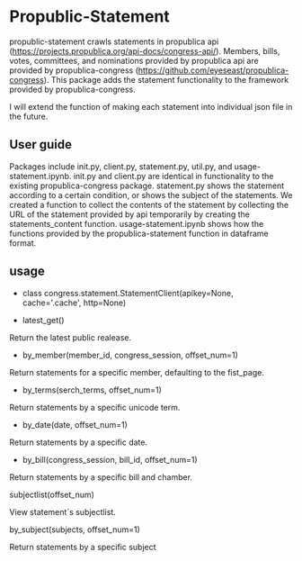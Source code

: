 # Propublic-Statement

propublic-statement crawls statements in propublica api (https://projects.propublica.org/api-docs/congress-api/). Members, bills, votes, committees, and nominations provided by propublica api are provided by propublica-congress (https://github.com/eyeseast/propublica-congress). This package adds the statement functionality to the framework provided by propublica-congress.

I will extend the function of making each statement into individual json file in the future.

## User guide

Packages include init.py, client.py, statement.py, util.py, and usage-statement.ipynb. init.py and client.py are identical in functionality to the existing propublica-congress package. statement.py shows the statement according to a certain condition, or shows the subject of the statements. We created a function to collect the contents of the statement by collecting the URL of the statement provided by api temporarily by creating the statements_content function.
usage-statement.ipynb shows how the functions provided by the propublica-statement function in dataframe format.

## usage

- class congress.statement.StatementClient(apikey=None, cache='.cache', http=None)

- latest_get()

Return the latest public realease.

- by_member(member_id, congress_session, offset_num=1)

Return statements for a specific member, defaulting to the fist_page.

- by_terms(serch_terms, offset_num=1)

Return statements by a specific unicode term.

- by_date(date, offset_num=1)

Return statements by a specific date.

- by_bill(congress_session, bill_id, offset_num=1)

Return statements by a specific bill and chamber.

subjectlist(offset_num)

View statement`s subjectlist.

by_subject(subjects, offset_num=1)

Return statements by a specific subject

